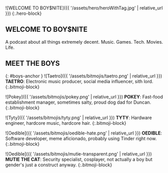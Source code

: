 ![WELCOME TO BOY$NITE]({{ '/assets/hero/heroWithTag.jpg' | relative_url }})
{:.hero-block}

## WELCOME TO BOY$NITE
A podcast about all things extremely decent. Music. Games. Tech. Movies. Life.

## MEET THE BOYS
{: #boys-anchor }
![Taetro]({{ '/assets/bitmojis/taetro.png' | relative_url }})
<span class='bio'>**TAETRO**: Electronic music producer, social media influencer, sith lord.</span>
{:.bitmoji-block}

![Pokey]({{ '/assets/bitmojis/pokey.png' | relative_url }})
<span class='bio'>**POKEY**: Fast-food establishment manager, sometimes salty, proud dog dad for Duncan.</span>
{:.bitmoji-block}

![Tyty]({{ '/assets/bitmojis/tyty.png' | relative_url }})
<span class='bio'>**TYTY**: Hardware engineer, hardcore music, hardcore hair.</span>
{:.bitmoji-block}

![Oedible]({{ '/assets/bitmojis/oedible-hate.png' | relative_url }})
<span class='bio'>**OEDIBLE**: Software developer, meme aficionado, probably using Tinder right now.</span>
{:.bitmoji-block}

![Oedible]({{ '/assets/bitmojis/mutie-transparent.png' | relative_url }})
<span class='bio'>**MUTIE THE CAT**: Security specialist, cosplayer, not actually a boy but gender's just a construct anyway.</span>
{:.bitmoji-block}
